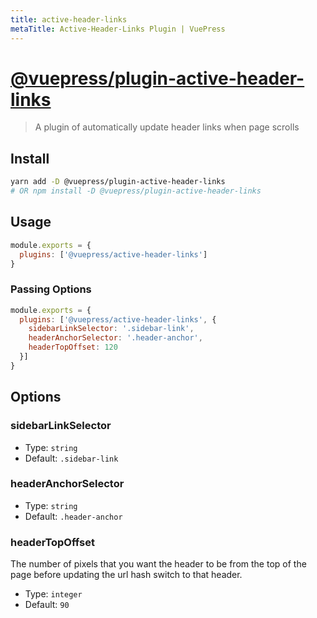 ```yaml
---
title: active-header-links
metaTitle: Active-Header-Links Plugin | VuePress
---
```


# [@vuepress/plugin-active-header-links](https://github.com/vuejs/vuepress/tree/master/packages/%40vuepress/plugin-active-header-links)

> A plugin of automatically update header links when page scrolls

## Install

```bash
yarn add -D @vuepress/plugin-active-header-links
# OR npm install -D @vuepress/plugin-active-header-links
```

## Usage

```javascript
module.exports = {
  plugins: ['@vuepress/active-header-links']
}
```

### Passing Options
```javascript
module.exports = {
  plugins: ['@vuepress/active-header-links', {
    sidebarLinkSelector: '.sidebar-link',
    headerAnchorSelector: '.header-anchor',
    headerTopOffset: 120
  }]
}
```

## Options

### sidebarLinkSelector

- Type: `string`
- Default: `.sidebar-link`

### headerAnchorSelector

- Type: `string`
- Default: `.header-anchor`

### headerTopOffset
The number of pixels that you want the header to be from the top of the page before updating the url hash switch to that header.

- Type: `integer`
- Default: `90`

